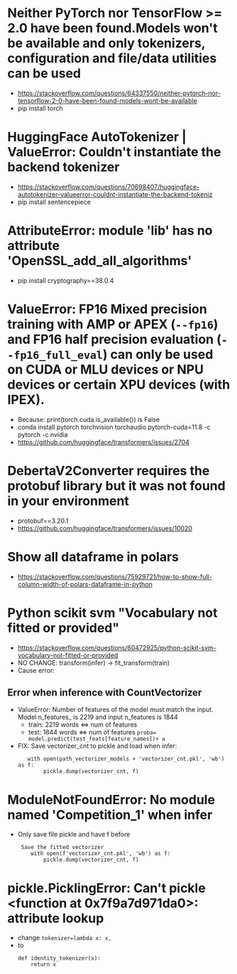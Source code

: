 # Neither PyTorch nor TensorFlow >= 2.0 have been found.Models won't be available and only tokenizers, configuration and file/data utilities can be used
+ https://stackoverflow.com/questions/64337550/neither-pytorch-nor-tensorflow-2-0-have-been-found-models-wont-be-available
+ pip install torch

# HuggingFace AutoTokenizer | ValueError: Couldn't instantiate the backend tokenizer
+ https://stackoverflow.com/questions/70698407/huggingface-autotokenizer-valueerror-couldnt-instantiate-the-backend-tokeniz
+ pip install sentencepiece

# AttributeError: module 'lib' has no attribute 'OpenSSL_add_all_algorithms'
+ pip install cryptography==38.0.4

# ValueError: FP16 Mixed precision training with AMP or APEX (`--fp16`) and FP16 half precision evaluation (`--fp16_full_eval`) can only be used on CUDA or MLU devices or NPU devices or certain XPU devices (with IPEX).
+ Because: print(torch.cuda.is_available()) is False
+ conda install pytorch torchvision torchaudio pytorch-cuda=11.8 -c pytorch -c nvidia
+ https://github.com/huggingface/transformers/issues/2704

# DebertaV2Converter requires the protobuf library but it was not found in your environment
+ protobuf==3.20.1
+ https://github.com/huggingface/transformers/issues/10020

# Show all dataframe in polars
+ https://stackoverflow.com/questions/75929721/how-to-show-full-column-width-of-polars-dataframe-in-python


# Python scikit svm "Vocabulary not fitted or provided"
+ https://stackoverflow.com/questions/60472925/python-scikit-svm-vocabulary-not-fitted-or-provided
+ NO CHANGE: transform(infer) -> fit_transform(train)
+ Cause error:
## Error when inference with CountVectorizer
  + ValueError: Number of features of the model must match the input. Model n_features_ is 2219 and input n_features is 1844
    + train: 2219 words <=> num of features
    + test: 1844 words <=> num of features
    `proba= model.predict(test_feats[feature_names])+ a`
  + FIX: Save vectorizer_cnt to pickle and load when infer:
    ```
       with open(path_vectorizer_models + 'vectorizer_cnt.pkl', 'wb') as f:
            pickle.dump(vectorizer_cnt, f)
    ```

# ModuleNotFoundError: No module named 'Competition_1' when infer
+ Only save file pickle and have f before
    ```
     Save the fitted vectorizer
        with open(f'vectorizer_cnt.pkl', 'wb') as f:
            pickle.dump(vectorizer_cnt, f)
    ```
# pickle.PicklingError: Can't pickle <function <lambda> at 0x7f9a7d971da0>: attribute lookup <lambda> 
+ change `tokenizer=lambda x: x,`
+ to
    ```commandline
    def identity_tokenizer(x):
        return x
    ```